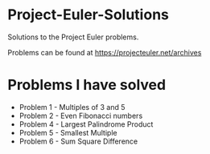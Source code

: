 # Project-Euler-Solutions
Solutions to the Project Euler problems.

Problems can be found at https://projecteuler.net/archives

# Problems I have solved

* Problem 1 - Multiples of 3 and 5
* Problem 2 - Even Fibonacci numbers
* Problem 4 - Largest Palindrome Product
* Problem 5 - Smallest Multiple
* Problem 6 - Sum Square Difference

